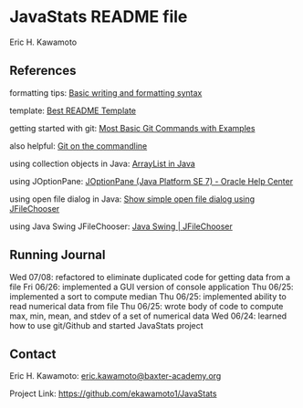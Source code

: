 # JavaStats README file

Eric H. Kawamoto

## References
formatting tips: [Basic writing and formatting syntax](https://help.github.com/en/github/writing-on-github/basic-writing-and-formatting-syntax)

template: [Best README Template](https://github.com/othneildrew/Best-README-Template)

getting started with git: [Most Basic Git Commands with Examples](https://rubygarage.org/blog/most-basic-git-commands-with-examples)

also helpful: [Git on the commandline](https://dont-be-afraid-to-commit.readthedocs.io/en/latest/git/commandlinegit.html) 

using collection objects in Java: [ArrayList in Java](https://www.geeksforgeeks.org/arraylist-in-java/)

using JOptionPane: [JOptionPane (Java Platform SE 7) - Oracle Help Center](https://docs.oracle.com/javase/7/docs/api/javax/swing/JOptionPane.html)

using open file dialog in Java: [Show simple open file dialog using JFileChooser](https://www.codejava.net/java-se/swing/show-simple-open-file-dialog-using-jfilechooser)

using Java Swing JFileChooser: [Java Swing | JFileChooser](https://www.geeksforgeeks.org/java-swing-jfilechooser/)



## Running Journal
Wed 07/08: refactored to eliminate duplicated code for getting data from a file
Fri 06/26: implemented a GUI version of console application
Thu 06/25: implemented a sort to compute median
Thu 06/25: implemented ability to read numerical data from file
Thu 06/25: wrote body of code to compute max, min, mean, and stdev of a set of numerical data
Wed 06/24: learned how to use git/Github and started JavaStats project 

## Contact

Eric H. Kawamoto: eric.kawamoto@baxter-academy.org

Project Link: https://github.com/ekawamoto1/JavaStats

